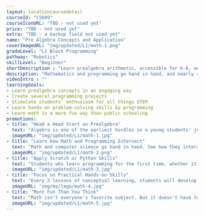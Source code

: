 ```yaml
---
layout: locationcoursedetail
courseId: "CS609"
courseIconURL: "TBD - not used yet"
price: "TBD - not used yet"
extra: "TBD - a backup field not used yet"
name: "Pre Algebra Concepts and Application"
coverImageURL: "img/updated/L1/math-1.png"
gradeLevel: "L1 Block Programming"
pathway: "Robotics"
skillLevel: "Beginner"
shortDescription : "Learn prealgebra arithmetic, accessible for K-6, and apply mathematics principles in several programming projects along the way."
description: "Mathematics and programming go hand in hand, and nearly all disciplines in STEM apply these two concepts. It's essential for children who aspire for a STEM career to understand how mathematics and computer science interact with each other. In this course, students in K-6 will prepare themselves using prealgebra learning materials and create programs to demonstrate the concepts that they learn."
videoIntro : ""
learningGoals:
- Learn prealgebra concepts in an engaging way
- Create several programming projects
- Stimulate students' enthusiasm for all things STEM
- Learn hands-on problem-solving skills by programming
- Learn math in a more fun way than public schooling
promotions:
- title: "Head a Head Start on Prealgebra"
  text: "Algebra is one of the earliest hurdles in a young students' journey in the realm of mathematics. Get a head start by learning prealgebra concepts today."
  imageURL: "img/updated/L1/math-1.jpg"
- title: "Learn how Math and Programming Intersect"
  text: "Math and computer science go hand in hand. See how they interact with each other by learning both at the same time"
  imageURL: "img/updated/L1/math-2.png"
- title: "Apply Scratch or Python Skills"
  text: "Students who learn programming for the first time, whether it's Scratch or Python, need as much practice as possible. This class offers a real-world application for their skillset."
  imageURL: "img/updated/L1/math-3.jpg"
- title: "Focus on Practical Hands-on Skills"
  text: "Every 2 lessons of conceptual learning, students will develop a proper program in a language of their choice to demonstrate what they learned."
  imageURL: "img/my/lego/math-4.jpg"
- title: "More Fun Than You Think"
  text: "Math isn't everyone's favorite subject. But it doesn't have to be this way. We use fun and engaging ways of teaching math to make sure that no matter what, our students like mathematics."
  imageURL: "img/updated/L1/math-5.jpg"
---
```

